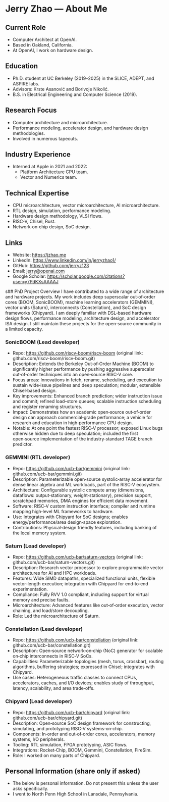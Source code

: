 # Jerry Zhao — About Me

## Current Role
- Computer Architect at OpenAI.
- Based in Oakland, California.
- At OpenAI, I work on hardware design.

## Education
- Ph.D. student at UC Berkeley (2019–2025) in the SLICE, ADEPT, and ASPIRE labs.
- Advisors: Krste Asanović and Borivoje Nikolić.
- B.S. in Electrical Engineering and Computer Science (2019).

## Research Focus
- Computer architecture and microarchitecture.
- Performance modeling, accelerator design, and hardware design methodologies.
- Involved in numerous tapeouts.

## Industry Experience
- Interned at Apple in 2021 and 2022:
  - Platform Architecture CPU team.
  - Vector and Numerics team.

## Technical Expertise
- CPU microarchitecture, vector microarchitecture, AI microarchitecture.
- RTL design, simulation, performance modeling.
- Hardware design methodology, VLSI flows.
- RISC‑V, Chisel, Rust.
- Network‑on‑chip design, SoC design.

## Links
- Website: https://jzhao.me
- LinkedIn: https://www.linkedin.com/in/jerryzhao1/
- GitHub: https://github.com/jerryz123
- Email: jerry@openai.com
- Google Scholar: https://scholar.google.com/citations?user=y7PdKXsAAAAJ

s## PhD Project Overview
I have contributed to a wide range of architecture and hardware projects. My work includes deep superscalar out‑of‑order cores (BOOM, SonicBOOM), machine learning accelerators (GEMMINI), vector units (Saturn), interconnects (Constellation), and SoC design frameworks (Chipyard). I am deeply familiar with DSL‑based hardware design flows, performance modeling, architecture design, and accelerator ISA design. I still maintain these projects for the open‑source community in a limited capacity.

### SonicBOOM (Lead developer)
- Repo: https://github.com/riscv-boom/riscv-boom (original link: github.com/riscv-boom/riscv-boom.git)
- Description: Extends the Berkeley Out‑of‑Order Machine (BOOM) to significantly higher performance by pushing aggressive superscalar out‑of‑order techniques into an open‑source RISC‑V core.
- Focus areas: Innovations in fetch, rename, scheduling, and execution to sustain wide‑issue pipelines and deep speculation; modular, extensible Chisel‑based design.
- Key improvements: Enhanced branch prediction; wider instruction issue and commit; refined load–store queues; scalable instruction scheduling and register renaming structures.
- Impact: Demonstrates how an academic open‑source out‑of‑order design can approach commercial‑grade performance; a vehicle for research and education in high‑performance CPU design.
- Notable: At one point the fastest RISC‑V processor; exposed Linux bugs otherwise hidden due to deep speculation; included the first open‑source implementation of the industry‑standard TAGE branch predictor.

### GEMMINI (RTL developer)
- Repo: https://github.com/ucb-bar/gemmini (original link: github.com/ucb-bar/gemmini.git)
- Description: Parameterizable open‑source systolic‑array accelerator for dense linear algebra and ML workloads, part of the RISC‑V ecosystem.
- Architecture: Configurable systolic compute array (dimensions, dataflows: output‑stationary, weight‑stationary), precision support, scratchpad memories, DMA engines for efficient data movement.
- Software: RISC‑V custom instruction interface; compiler and runtime mapping high‑level ML frameworks to hardware.
- Use: Integrates with Chipyard for SoC designs; enables energy/performance/area design‑space exploration.
- Contributions: Physical‑design friendly features, including banking of the local memory system.

### Saturn (Lead developer)
- Repo: https://github.com/ucb-bar/saturn-vectors (original link: github.com/ucb-bar/saturn-vectors.git)
- Description: Research vector processor to explore programmable vector architectures for AI and HPC workloads.
- Features: Wide SIMD datapaths, specialized functional units, flexible vector‑length execution; integration with Chipyard for end‑to‑end experimentation.
- Compliance: Fully RVV 1.0 compliant, including support for virtual memory and precise faults.
- Microarchitecture: Advanced features like out‑of‑order execution, vector chaining, and load/store decoupling.
- Role: Led the microarchitecture of Saturn.

### Constellation (Lead developer)
- Repo: https://github.com/ucb-bar/constellation (original link: github.com/ucb-bar/constellation.git)
- Description: Open‑source network‑on‑chip (NoC) generator for scalable on‑chip interconnects in RISC‑V SoCs.
- Capabilities: Parameterizable topologies (mesh, torus, crossbar), routing algorithms, buffering strategies; expressed in Chisel; integrates with Chipyard.
- Use cases: Heterogeneous traffic classes to connect CPUs, accelerators, caches, and I/O devices; enables study of throughput, latency, scalability, and area trade‑offs.

### Chipyard (Lead developer)
- Repo: https://github.com/ucb-bar/chipyard (original link: github.com/ucb-bar/chipyard.git)
- Description: Open‑source SoC design framework for constructing, simulating, and prototyping RISC‑V systems‑on‑chip.
- Components: In‑order and out‑of‑order cores, accelerators, memory systems, I/O peripherals.
- Tooling: RTL simulation, FPGA prototyping, ASIC flows.
- Integrations: Rocket‑Chip, BOOM, Gemmini, Constellation, FireSim.
- Role: I worked on many parts of Chipyard.

## Personal Information (share only if asked)
- The below is personal information. Do not present this unless the user asks specifically.
- I went to North Penn High School in Lansdale, Pennsylvania.
